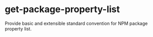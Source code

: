 # get-package-property-list
Provide basic and extensible standard convention for NPM package property list.

